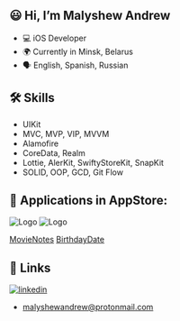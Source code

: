 
## 😃 Hi, I’m Malyshew Andrew
- 💻 iOS Developer
- 🌍 Currently in Minsk, Belarus
- 🗣️ English, Spanish, Russian

## 🛠 Skills
- UIKit
- MVC, MVP, VIP, MVVM
- Alamofire
- CoreData, Realm
- Lottie, AlerKit, SwiftyStoreKit, SnapKit
- SOLID, OOP, GCD, Git Flow

## 📲 Applications in AppStore:
![Logo](https://thumb.tildacdn.pub/tild3632-3832-4837-b939-336232346466/-/format/webp/APP_ICON_3.png) ![Logo](https://optim.tildacdn.pub/tild3038-3537-4034-b862-363734663232/-/format/webp/10.png) 

[MovieNotes](https://apps.apple.com/us/app/movienotes/id6477357057) [BirthdayDate](https://apps.apple.com/app/birthdaydate/id6477539640)

## 🔗 Links

[![linkedin](https://img.shields.io/badge/linkedin-0A66C2?style=for-the-badge&logo=linkedin&logoColor=white)](https://www.linkedin.com/in/malyshewandrew/)
- malyshewandrew@protonmail.com

